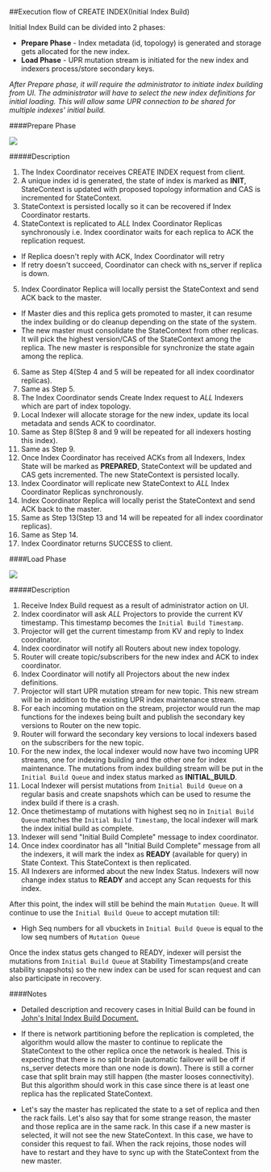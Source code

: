 ##Execution flow of CREATE INDEX(Initial Index Build) 

Initial Index Build can be divided into 2 phases:
- **Prepare Phase** - Index metadata (id, topology) is generated and storage gets allocated for the new index.
- **Load Phase** - UPR mutation stream is initiated for the new index and indexers process/store secondary keys.

*After Prepare phase, it will require the administrator to initiate index building from UI.
The administrator will have to select the new index definitions for initial loading.
This will allow same UPR connection to be shared for multiple indexes' initial build.*

####Prepare Phase

![](https://rawgithub.com/deepkaran/sandbox/master/indexing/images/InitialBuild_Prepare.svg)

#####Description


1. The Index Coordinator receives CREATE INDEX request from client.
2. A unique index id is generated, the state of index is marked as **INIT**, StateContext is updated with proposed topology information and CAS is incremented for StateContext.
3. StateContext is persisted locally so it can be recovered if Index Coordinator restarts.
4. StateContext is replicated to *ALL* Index Coordinator Replicas synchronously i.e. Index coordinator waits for each replica to ACK the replication request.
  -  If Replica doesn't reply with ACK, Index Coordinator will retry
  -  If retry doesn't succeed, Coordinator can check with ns_server if replica is down.
5. Index Coordinator Replica will locally persist the StateContext and send ACK back to the master. 
  - If Master dies and this replica gets promoted to master, it can resume the index building or do cleanup depending on the state of the system.
  - The new master must consolidate the StateContext from other replicas. It will pick the highest version/CAS of the StateContext among the replica. The new master is responsible for synchronize the state again among the replica.
6. Same as Step 4(Step 4 and 5 will be repeated for all index coordinator replicas).
7. Same as Step 5.
8. The Index Coordinator sends Create Index request to *ALL* Indexers which are part of index topology. 
9. Local Indexer will allocate storage for the new index, update its local metadata and sends ACK to coordinator.
10. Same as Step 8(Step 8 and 9 will be repeated for all indexers hosting this index).
11. Same as Step 9.
12. Once Index Coordinator has received ACKs from all Indexers, Index State will be marked as **PREPARED**, StateContext will be updated and CAS gets incremented. The new StateContext is persisted locally.
13. Index Coordinator will replicate new StateContext to *ALL* Index Coordinator Replicas synchronously.
14. Index Coordinator Replica will locally perist the StateContext and send ACK back to the master.
15. Same as Step 13(Step 13 and 14 will be repeated for all index coordinator replicas).
16. Same as Step 14.
17. Index Coordinator returns SUCCESS to client.


####Load Phase

![](https://rawgithub.com/deepkaran/sandbox/master/indexing/images/InitialBuild_Load.svg)

#####Description

1. Receive Index Build request as a result of administrator action on UI.
2. Index coordinator will ask *ALL* Projectors to provide the current KV timestamp. This timestamp becomes the `Initial Build Timestamp`.
3. Projector will get the current timestamp from KV and reply to Index coordinator.
4. Index coordinator will notify all Routers about new index topology. 
5. Router will create topic/subscribers for the new index and ACK to index coordinator.
6. Index Coordinator will notify all Projectors about the new index definitions. 
7. Projector will start UPR mutation stream for new topic. This new stream will be in addition to the existing UPR index maintenance stream.
8. For each incoming mutation on the stream, projector would run the map functions for the indexes being built and publish the secondary key versions to Router on the new topic.
9. Router will forward the secondary key versions to local indexers based on the subscribers for the new topic.
10. For the new index, the local indexer would now have two incoming UPR streams, one for indexing building and the other one for index maintenance. The mutations from index building stream will be put in the `Initial Build Queue` and index status marked as **INITIAL_BUILD**.
11. Local Indexer will persist mutations from `Initial Build Queue` on a regular basis and create snapshots which can be used to resume the index build if there is a crash.
12. Once thetimestamp of mutations with highest seq no in `Initial Build Queue` matches the `Initial Build Timestamp`, the local indexer will mark the index initial build as complete.
13. Indexer will send "Initial Build Complete" message to index coordinator.
14. Once index coordinator has all "Initial Build Complete" message from all the indexers, it will mark the index as **READY** (available for query) in State Context. This StateContext is then replicated.
15. All Indexers are informed about the new Index Status. Indexers will now change index status to **READY** and accept any Scan requests for this index.


After this point, the index will still be behind the main `Mutation Queue`. It will continue to use the `Initial Build Queue` to accept mutation till:
- High Seq numbers for all vbuckets in `Initial Build Queue` is equal to the low seq numbers of `Mutation Queue` 

Once the index status gets changed to READY, indexer will persist the mutations from `Initial Build Queue` at Stability Timestamps(and create stability snapshots) so the new index can be used for scan request and can also participate in recovery.  

####Notes

- Detailed description and recovery cases in Initial Build can be found in [John's Inital Index Build Document.](https://docs.google.com/document/d/18B_PtgpbI413NcVUjyN0PmfRIwX2umYnr4Tp1L4PX1w/edit)

- If there is network partitioning before the replication is completed,
the algorithm would allow the master to continue to replicate the
StateContext to the other replica once the network is healed.  This is
expecting that there is no split brain (automatic failover will be off if
ns_server detects more than one node is down).  There is still a corner
case that split brain may still happen (the master looses connectivity).
But this algorithm should work in this case since there is at least one
replica has the replicated StateContext.

- Let's say the master has replicated the state to a set of replica and
then the rack fails.  Let's also say that for some strange reason, the
master and those replica are in the same rack.  In this case if a
new master is selected, it will not see the new StateContext.   In this
case, we have to consider this request to fail.  When the rack rejoins,
those nodes will have to restart and they have to sync up with the
StateContext from the new master.
